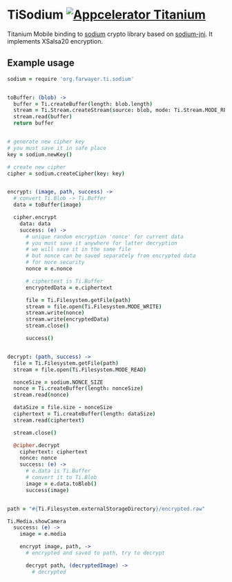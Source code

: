 # TiSodium [![Appcelerator Titanium](http://www-static.appcelerator.com/badges/titanium-git-badge-sq.png)](http://appcelerator.com/titanium/)

Titanium Mobile binding to [sodium](https://github.com/jedisct1/libsodium/) crypto library based on [sodium-jni](https://github.com/JackWink/sodium-jni).
It implements XSalsa20 encryption.

## Example usage

```coffeescript
sodium = require 'org.farwayer.ti.sodium'


toBuffer: (blob) ->
  buffer = Ti.createBuffer(length: blob.length)
  stream = Ti.Stream.createStream(source: blob, mode: Ti.Stream.MODE_READ)
  stream.read(buffer)
  return buffer


# generate new cipher key
# you must save it in safe place
key = sodium.newKey()

# create new cipher
cipher = sodium.createCipher(key: key)


encrypt: (image, path, success) ->
  # convert Ti.Blob -> Ti.Buffer
  data = toBuffer(image)

  cipher.encrypt
    data: data
    success: (e) ->
      # unique random encryption 'nonce' for current data
      # you must save it anywhere for latter decryption
      # we will save it in the same file
      # but nonce can be saved separately from encrypted data
      # for more security
      nonce = e.nonce

      # ciphertext is Ti.Buffer
      encryptedData = e.ciphertext

      file = Ti.Filesystem.getFile(path)
      stream = file.open(Ti.Filesystem.MODE_WRITE)
      stream.write(nonce)
      stream.write(encryptedData)
      stream.close()

      success()


decrypt: (path, success) ->
  file = Ti.Filesystem.getFile(path)
  stream = file.open(Ti.Filesystem.MODE_READ)

  nonceSize = sodium.NONCE_SIZE
  nonce = Ti.createBuffer(length: nonceSize)
  stream.read(nonce)

  dataSize = file.size - nonceSize
  ciphertext = Ti.createBuffer(length: dataSize)
  stream.read(ciphertext)

  stream.close()

  @cipher.decrypt
    ciphertext: ciphertext
    nonce: nonce
    success: (e) ->
      # e.data is Ti.Buffer
      # convert it to Ti.Blob
      image = e.data.toBlob()
      success(image)


path = "#{Ti.Filesystem.externalStorageDirectory}/encrypted.raw"

Ti.Media.showCamera
  success: (e) ->
    image = e.media

    encrypt image, path, ->
      # encrypted and saved to path, try to decrypt

      decrypt path, (decryptedImage) ->
        # decrypted

```
